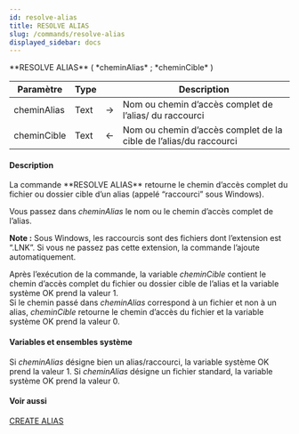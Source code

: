 ```yaml
---
id: resolve-alias
title: RESOLVE ALIAS
slug: /commands/resolve-alias
displayed_sidebar: docs
---
```


<!--REF #_command_.RESOLVE ALIAS.Syntax-->**RESOLVE ALIAS** ( *cheminAlias* ; *cheminCible* )<!-- END REF-->
<!--REF #_command_.RESOLVE ALIAS.Params-->
| Paramètre | Type |  | Description |
| --- | --- | --- | --- |
| cheminAlias | Text | &rarr; | Nom ou chemin d’accès complet de l’alias/ du raccourci |
| cheminCible | Text | &larr; | Nom ou chemin d’accès complet de la cible de l’alias/du raccourci |

<!-- END REF-->

#### Description 

<!--REF #_command_.RESOLVE ALIAS.Summary-->La commande **RESOLVE ALIAS** retourne le chemin d’accès complet du fichier ou dossier cible d’un alias (appelé “raccourci” sous Windows).<!-- END REF--> 

Vous passez dans *cheminAlias* le nom ou le chemin d’accès complet de l’alias. 

**Note :** Sous Windows, les raccourcis sont des fichiers dont l’extension est “.LNK”. Si vous ne passez pas cette extension, la commande l’ajoute automatiquement. 

Après l’exécution de la commande, la variable *cheminCible* contient le chemin d’accès complet du fichier ou dossier cible de l’alias et la variable système OK prend la valeur 1.  
Si le chemin passé dans *cheminAlias* correspond à un fichier et non à un alias, *cheminCible* retourne le chemin d’accès du fichier et la variable système OK prend la valeur 0.

#### Variables et ensembles système 

Si *cheminAlias* désigne bien un alias/raccourci, la variable système OK prend la valeur 1\. Si *cheminAlias* désigne un fichier standard, la variable système OK prend la valeur 0.

#### Voir aussi 

[CREATE ALIAS](create-alias.md)  